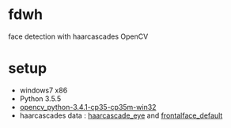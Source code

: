 # fdwh
face detection with haarcascades OpenCV

# setup
+ windows7 x86
+ Python 3.5.5
+ [opencv_python-3.4.1-cp35-cp35m-win32](https://www.lfd.uci.edu/~gohlke/pythonlibs/)
+ haarcascades data : [haarcascade_eye](https://github.com/opencv/opencv/blob/master/data/haarcascades/haarcascade_eye.xml) and [frontalface_default](https://github.com/opencv/opencv/blob/master/data/haarcascades/haarcascade_frontalface_default.xml)
